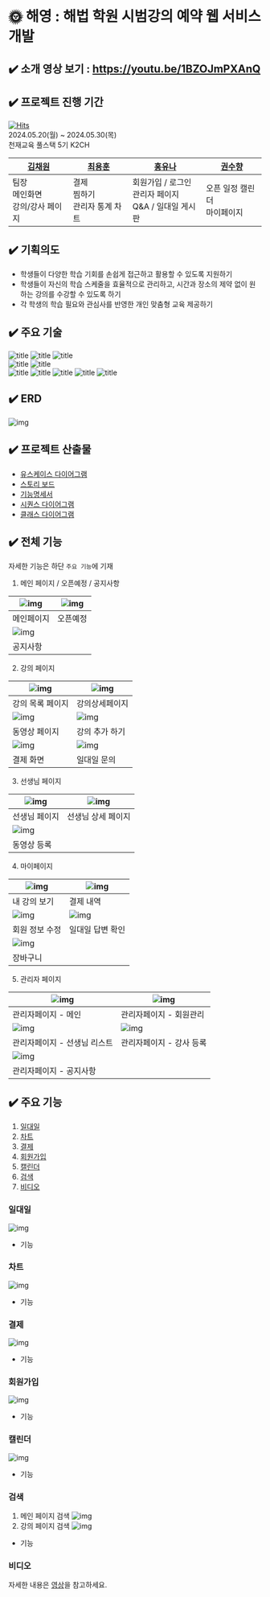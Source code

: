 # 🌞 해영 : 해법 학원 시범강의 예약 웹 서비스 개발

## ✔️ 소개  영상 보기 : https://youtu.be/1BZOJmPXAnQ
## ✔️ 프로젝트 진행 기간
[![Hits](https://hits.seeyoufarm.com/api/count/incr/badge.svg?url=https%3A%2F%2Fgithub.com%2Fyh010217%2FChunjae_Full_Stack_Proj03&count_bg=%2379C83D&title_bg=%23555555&icon=&icon_color=%23E7E7E7&title=hits&edge_flat=false)](https://hits.seeyoufarm.com) <br>
2024.05.20(월) ~ 2024.05.30(목) <br>
천재교육 풀스택 5기 K2CH

| [김채원](https://github.com/HEYWONY) | [최용훈](https://github.com/yh010217) | [홍유나](https://github.com/yuyuyu1123) | [권수향](https://github.com/Suhayng) |
|-----------------------------|------------------------------------|--------------------------------------|-----------------------------------|
| 팀장 <br> 메인화면 <br> 강의/강사 페이지 | 결제 <br> 찜하기 <br> 관리자 통계 차트         | 회원가입 / 로그인 <br> 관리자 페이지 <br> Q&A / 일대일 게시판 | 오픈 일정 캘린더 <br> 마이페이지              |


## ✔️ 기획의도
- 학생들이 다양한 학습 기회를 손쉽게 접근하고 활용할 수 있도록 지원하기
- 학생들이 자신의 학습 스케줄을 효율적으로 관리하고, 시간과 장소의 제약 없이 원하는 강의를 수강할 수 있도록 하기
- 각 학생의 학습 필요와 관심사를 반영한 개인 맞춤형 교육 제공하기

## ✔️ 주요 기술
![title](https://img.shields.io/badge/HTML5-E34F26?style=for-the-badge&logo=html5&logoColor=white
)   ![title](https://img.shields.io/badge/CSS3-1572B6?style=for-the-badge&logo=css3&logoColor=white
)   ![title](https://img.shields.io/badge/JavaScript-F7DF1E?style=for-the-badge&logo=JavaScript&logoColor=white)   
![title](https://img.shields.io/badge/Java-ED8B00?style=for-the-badge&logo=openjdk&logoColor=white)   ![title](https://img.shields.io/badge/Spring-6DB33F?style=for-the-badge&logo=spring&logoColor=white)   
![title](https://img.shields.io/badge/Amazon_AWS-232F3E?style=for-the-badge&logo=amazon-aws&logoColor=white) ![title](https://img.shields.io/badge/Figma-F24E1E?style=for-the-badge&logo=figma&logoColor=white)   ![title](https://img.shields.io/badge/IntelliJ_IDEA-000000.svg?style=for-the-badge&logo=intellij-idea&logoColor=white)   ![title](https://img.shields.io/badge/GitHub-100000?style=for-the-badge&logo=github&logoColor=white)   ![title](https://img.shields.io/badge/MariaDB-003545?style=for-the-badge&logo=mariadb&logoColor=white)

## ✔️ ERD
![img](https://i.ibb.co/6wFq9C6/ERD.png)

## ✔️ 프로젝트 산출물
- [유스케이스 다이어그램](https://github.com/yh010217/Chunjae_Full_Stack_Proj03/blob/main/document/%EC%9C%A0%EC%8A%A4%EC%BC%80%EC%9D%B4%EC%8A%A4%20%EB%8B%A4%EC%9D%B4%EC%96%B4%EA%B7%B8%EB%9E%A8.md)
- [스토리 보드](https://github.com/yh010217/Chunjae_Full_Stack_Proj03/blob/main/document/%EC%8A%A4%ED%86%A0%EB%A6%AC%EB%B3%B4%EB%93%9C.md) <br>
- [기능명세서](https://github.com/yh010217/Chunjae_Full_Stack_Proj03/blob/main/document/%ED%95%B4%EC%98%81_%EC%9A%94%EA%B5%AC%EC%82%AC%ED%95%AD.pdf)
- [시퀀스 다이어그램](https://github.com/yh010217/Chunjae_Full_Stack_Proj03/blob/main/document/%EC%8B%9C%ED%80%80%EC%8A%A4%20%EB%8B%A4%EC%9D%B4%EC%96%B4%EA%B7%B8%EB%9E%A8.md)
- [클래스 다이어그램](https://github.com/yh010217/Chunjae_Full_Stack_Proj03/blob/main/document/%ED%81%B4%EB%9E%98%EC%8A%A4%20%EB%8B%A4%EC%9D%B4%EC%96%B4%EA%B7%B8%EB%9E%A8.md)

## ✔️ 전체 기능
자세한 기능은 하단 `주요 기능`에 기재 <br>
1. 메인 페이지 / 오픈예정 / 공지사항

| ![img](https://imgur.com/oiSCiQH.jpg) | ![img](https://imgur.com/Ey8jxPW.jpg) |
| --- | --- |
| 메인페이지 | 오픈예정 |
![img](https://imgur.com/mrYnG5P.jpg) ||
| 공지사항 ||

2. 강의 페이지

|![img](https://imgur.com/dn4Vnwy.jpg)| ![img](https://imgur.com/YIk4asL.jpg) |  
| --- | --- | 
|강의 목록 페이지 | 강의상세페이지 |
| ![img](https://imgur.com/hmFKLh5.jpg) | ![img](https://imgur.com/hgzHuxf.jpg) |
| 동영상 페이지 | 강의 추가 하기 |
| ![img](https://imgur.com/Djq8DHF.jpg) | ![img](https://imgur.com/dkJMf2R.png) |
| 결제 화면 | 일대일 문의|

3. 선생님 페이지

| ![img](https://imgur.com/vEYsahz.jpg) | ![img](https://imgur.com/5CVMS6W.jpg) |
| --- | --- | 
| 선생님 페이지 | 선생님 상세 페이지 |
| ![img](https://imgur.com/JDswahR.jpg)| |
| 동영상 등록 | |

4. 마이페이지


| ![img](https://imgur.com/tlfK4I6.jpg) | ![img](https://imgur.com/MNdnslT.jpg)|
| --- | --- |
| 내 강의 보기 | 결제 내역 |
| ![img](https://imgur.com/YAdmH0b.jpg) | ![img](https://imgur.com/xM6kJ81.jpg)  |
| 회원 정보 수정 | 일대일 답변 확인 |
|![img](https://imgur.com/LahzkkG.jpg)||
| 장바구니 ||


5. 관리자 페이지

| ![img](https://imgur.com/Q6x6jBd.jpg)| ![img](https://imgur.com/Ya5rJfm.jpg) | 
| --- | --- |
| 관리자페이지 - 메인 | 관리자페이지 - 회원관리 | 
| ![img](https://imgur.com/3qhxnnM.jpg) | ![img](https://imgur.com/ju4va5Z.jpg) |  
| 관리자페이지 - 선생님 리스트 | 관리자페이지 - 강사 등록  | 
|![img](https://imgur.com/2uiHkIy.jpg) ||
|관리자페이지 - 공지사항 ||


## ✔️ 주요 기능
1. [일대일](#일대일)
2. [차트](#차트)
3. [결제](#결제)
4. [회원가입](#회원가입)
5. [캘린더](#캘린더)
6. [검색](#검색)
7. [비디오](#비디오)

### 일대일
![img](https://imgur.com/S2CESQh.gif)

- 기능 

### 차트
![img](https://imgur.com/U0Ua2Gc.gif)
- 기능

### 결제
![img](https://imgur.com/o1j0TL5.gif)
- 기능

### 회원가입
![img](https://imgur.com/6Duvu79.gif)
- 기능

### 캘린더
![img](https://imgur.com/lkGqszc.gif)
- 기능

### 검색
1. 메인 페이지 검색
   ![img](https://imgur.com/lVXPwBD.gif)
2. 강의 페이지 검색
   ![img](https://imgur.com/QYX19Qm.gif)
- 기능

### 비디오


자세한 내용은 [영상](https://youtu.be/1BZOJmPXAnQ)을 참고하세요.
